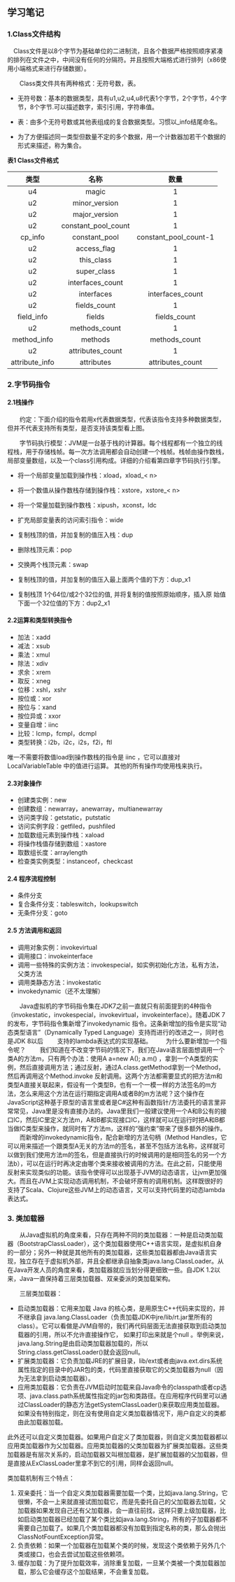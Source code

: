 ﻿## 学习笔记

### 1.Class文件结构

&emsp;Class文件是以8个字节为基础单位的二进制流，且各个数据严格按照顺序紧凑的排列在文件之中，中间没有任何的分隔符。并且按照大端格式进行排列（x86使用小端格式来进行存储数据）。

&emsp;&emsp;Class类文件共有两种格式：无符号数，表。

- 无符号数：基本的数据类型，具有u1,u2,u4,u8代表1个字节，2个字节，4个字节，8个字节.可以描述数字，索引引用，字符串值。

- 表：由多个无符号数或其他表组成的复合数据类型。习惯以_info结尾命名。

- 为了方便描述同一类型但数量不定的多个数据，用一个计数器加若干个数据的形式来描述，称为集合。

**表1 Class文件格式**

|      类型      |        名称         |         数量          |
| :------------: | :-----------------: | :-------------------: |
|       u4       |        magic        |           1           |
|       u2       |    minor_version    |           1           |
|       u2       |    major_version    |           1           |
|       u2       | constant_pool_count |           1           |
|    cp_info     |    constant_pool    | constant_pool_count-1 |
|       u2       |     access_flag     |           1           |
|       u2       |     this_class      |           1           |
|       u2       |     super_class     |           1           |
|       u2       |  interfaces_count   |           1           |
|       u2       |     interfaces      |   interfaces_count    |
|       u2       |    fields_count     |           1           |
|   field_info   |       fields        |     fields_count      |
|       u2       |    methods_count    |           1           |
|  method_info   |       methods       |     methods_count     |
|       u2       |  attributes_count   |           1           |
| attribute_info |     attributes      |   attributes_count    |

### 2.字节码指令

#### 2.1栈操作

&emsp;&emsp;约定：下面介绍的指令若用x代表数据类型，代表该指令支持多种数据类型，但并不代表支持所有类型，是否支持该类型看上图。

&emsp;&emsp;字节码执行模型：JVM是一台基于栈的计算器。每个线程都有一个独立的线程栈，用于存储栈帧。每一次方法调用都会自动创建一个栈帧。栈帧由操作数栈，局部变量数组，以及一个class引用构成。详细的介绍看第四章字节码执行引擎。

- 将一个局部变量加载到操作栈：xload，xload_< n>
- 将一个数值从操作数栈存储到操作栈：xstore，xstore_< n>
- 将一个常量加载到操作数栈：xipush，xconst，ldc
- 扩充局部变量表的访问索引指令：wide
- 复制栈顶的值，并加复制的值压入栈：dup
- 删除栈顶元素：pop
- 交换两个栈顶元素：swap
- 复制栈顶的值，并加复制的值压入最上面两个值的下方：dup_x1

- 复制栈顶 1个64位/或2个32位的值, 并将复制的值按照原始顺序，插入原
  始值下面一个32位值的下方：dup2_x1

#### 2.2运算和类型转换指令

- 加法：xadd
- 减法：xsub
- 乘法：xmul
- 除法：xdiv
- 求余：xrem
- 取反：xneg
- 位移：xshl，xshr
- 按位或：xor
- 按位与：xand
- 按位异或：xxor
- 变量自增：iinc
- 比较：lcmp，fcmpl，dcmpl
- 类型转换：i2b，i2c，i2s，f2i，ftl

唯一不需要将数值load到操作数栈的指令是 iinc ，它可以直接对 LocalVariableTable 中的值进行运算。 其他的所有操作均使用栈来执行。

#### 2.3对象操作

- 创建类实例：new
- 创建数组：newarray，anewarray，multianewarray
- 访问类字段：getstatic，putstatic
- 访问实例字段：getfiled，pushfiled
- 加载数组元素到操作栈：xaload
- 将操作栈值存储到数组：xastore
- 取数组长度：arraylength
- 检查类实例类型：instanceof，checkcast

#### 2.4 程序流程控制

- 条件分支
- 复合条件分支：tableswitch，lookupswitch
- 无条件分支：goto

#### 2.5 方法调用和返回

- 调用对象实例：invokevirtual
- 调用接口：invokeinterface
- 调用一些特殊的实例方法：invokespecial，如实例初始化方法，私有方法，父类方法
- 调用类静态方法：invokestatic
- invokedynamic（还不太理解）

&emsp;&emsp;Java虚拟机的字节码指令集在JDK7之前一直就只有前面提到的4种指令（invokestatic，invokespecial，invokevirtual，invokeinterface）。随着JDK 7的发布，字节码指令集新增了invokedynamic 指令。这条新增加的指令是实现“动态类型语言”（Dynamically Typed Language）支持而进行的改进之一，同时也是JDK 8以后
&emsp;&emsp;支持的lambda表达式的实现基础。
&emsp;&emsp;为什么要新增加一个指令呢？
&emsp;&emsp;我们知道在不改变字节码的情况下，我们在Java语言层面想调用一个类A的方法m，只有两个办法：使用A a=new A(); a.m() ，拿到一个A类型的实例，然后直接调用方法；通过反射，通过A.class.getMethod拿到一个Method，然后再调用这个Method.invoke 反射调用。这两个方法都需要显式的把方法m和类型A直接关联起来，假设有一个类型B，也有一个一模一样的方法签名的m方法，怎么来用这个方法在运行期指定调用A或者B的m方法呢？这个操作在JavaScript这种基于原型的语言里或者是C#这种有函数指针/方法委托的语言里非常常见，Java里是没有直接办法的。Java里我们一般建议使用一个A和B公有的接口IC，然后IC里定义方法m，A和B都实现接口IC，这样就可以在运行时把A和B都当做IC类型来操作，就同时有了方法m，这样的“强约束”带来了很多额外的操作。
&emsp;&emsp;而新增的invokedynamic指令，配合新增的方法句柄（Method Handles，它可以用来描述一个跟类型A无关的方法m的签名，甚至不包括方法名称，这样就可以做到我们使用方法m的签名，但是直接执行的时候调用的是相同签名的另一个方法b），可以在运行时再决定由哪个类来接收被调用的方法。在此之前，只能使用反射来实现类似的功能。该指令使得可以出现基于JVM的动态语言，让jvm更加强大。而且在JVM上实现动态调用机制，不会破坏原有的调用机制。这样既很好的支持了Scala、Clojure这些JVM上的动态语言，又可以支持代码里的动态lambda表达式。

### 3. 类加载器

&emsp;&emsp;从Java虚拟机的角度来看，只存在两种不同的类加载器：一种是启动类加载器（BootstrapClassLoader），这个类加载器使用C++语言实现，是虚拟机自身的一部分；另外一种就是其他所有的类加载器，这些类加载器都由Java语言实现，独立存在于虚拟机外部，并且全都继承自抽象类java.lang.ClassLoader。从在Java开发人员的角度来看，类加载器就应当划分得更细致一些。自JDK 1.2以来，Java一直保持着三层类加载器、双亲委派的类加载架构。

&emsp;&emsp;三层类加载器：

- 启动类加载器：它用来加载 Java 的核心类，是用原生C++代码来实现的，并不继承自 java.lang.ClassLoader（负责加载JDK中jre/lib/rt.jar里所有的class）。它可以看做是JVM自带的，我们再代码层面无法直接获取到启动类加载器的引用，所以不允许直接操作它， 如果打印出来就是个null 。举例来说，java.lang.String是由启动类加载器加载的，所以String.class.getClassLoader()就会返回null。
- 扩展类加载器：它负责加载JRE的扩展目录，lib/ext或者由java.ext.dirs系统属性指定的目录中的JAR包的类，代码里直接获取它的父类加载器为null（因为无法拿到启动类加载器）。
- 应用类加载器：它负责在JVM启动时加载来自Java命令的classpath或者cp选项、java.class.path系统属性指定的jar包和类路径。在应用程序代码里可以通过ClassLoader的静态方法getSystemClassLoader()来获取应用类加载器。如果没有特别指定，则在没有使用自定义类加载器情况下，用户自定义的类都由此加载器加载。

此外还可以自定义类加载器。如果用户自定义了类加载器，则自定义类加载器都以应用类加载器作为父加载器。应用类加载器的父类加载器为扩展类加载器。这些类加载器是有层次关系的，启动加载器又叫根加载器，是扩展加载器的父加载器，但是直接从ExClassLoader里拿不到它的引用，同样会返回null。

类加载机制有三个特点：

1. 双亲委托：当一个自定义类加载器需要加载一个类，比如java.lang.String，它很懒，不会一上来就直接试图加载它，而是先委托自己的父加载器去加载，父加载器如果发现自己还有父加载器，会一直往前找，这样只要上级加载器，比如启动类加载器已经加载了某个类比如java.lang.String，所有的子加载器都不需要自己加载了。如果几个类加载器都没有加载到指定名称的类，那么会抛出ClassNotFountException异常。
2. 负责依赖：如果一个加载器在加载某个类的时候，发现这个类依赖于另外几个类或接口，也会去尝试加载这些依赖项。
3. 缓存加载：为了提升加载效率，消除重复加载，一旦某个类被一个类加载器加载，那么它会缓存这个加载结果，不会重复加载。